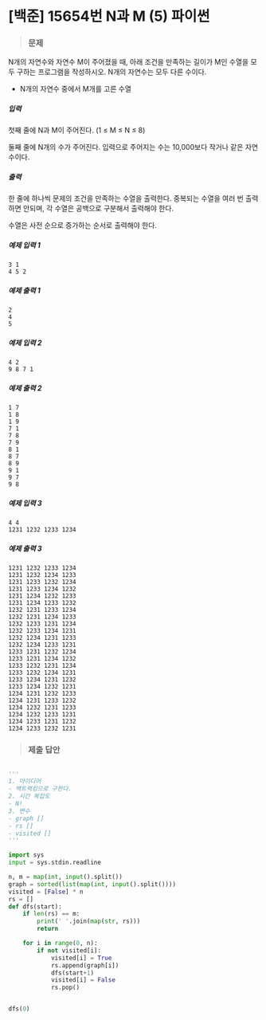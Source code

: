 # [백준] 15654번 N과 M (5) 파이썬

> ### 문제

N개의 자연수와 자연수 M이 주어졌을 때, 아래 조건을 만족하는 길이가 M인 수열을 모두 구하는 프로그램을 작성하시오. N개의 자연수는 모두 다른 수이다.

- N개의 자연수 중에서 M개를 고른 수열

##### 입력

첫째 줄에 N과 M이 주어진다. (1 ≤ M ≤ N ≤ 8)

둘째 줄에 N개의 수가 주어진다. 입력으로 주어지는 수는 10,000보다 작거나 같은 자연수이다.

##### 출력

한 줄에 하나씩 문제의 조건을 만족하는 수열을 출력한다. 중복되는 수열을 여러 번 출력하면 안되며, 각 수열은 공백으로 구분해서 출력해야 한다.

수열은 사전 순으로 증가하는 순서로 출력해야 한다.

##### 예제 입력 1

```
3 1
4 5 2
```

##### 예제 출력 1

```
2
4
5
```

##### 예제 입력 2

```
4 2
9 8 7 1
```

##### 예제 출력 2

```
1 7
1 8
1 9
7 1
7 8
7 9
8 1
8 7
8 9
9 1
9 7
9 8
```

##### 예제 입력 3

```
4 4
1231 1232 1233 1234
```

##### 예제 출력 3

```
1231 1232 1233 1234
1231 1232 1234 1233
1231 1233 1232 1234
1231 1233 1234 1232
1231 1234 1232 1233
1231 1234 1233 1232
1232 1231 1233 1234
1232 1231 1234 1233
1232 1233 1231 1234
1232 1233 1234 1231
1232 1234 1231 1233
1232 1234 1233 1231
1233 1231 1232 1234
1233 1231 1234 1232
1233 1232 1231 1234
1233 1232 1234 1231
1233 1234 1231 1232
1233 1234 1232 1231
1234 1231 1232 1233
1234 1231 1233 1232
1234 1232 1231 1233
1234 1232 1233 1231
1234 1233 1231 1232
1234 1233 1232 1231
```

> ### 제출 답안

```python

'''
1. 아이디어
- 백트랙킹으로 구한다.
2. 시간 복잡도
- N!
3. 변수
- graph []
- rs []
- visited []
'''

import sys
input = sys.stdin.readline

n, m = map(int, input().split())
graph = sorted(list(map(int, input().split())))
visited = [False] * n
rs = []
def dfs(start):
    if len(rs) == m:
        print(' '.join(map(str, rs)))
        return

    for i in range(0, n):
        if not visited[i]:
            visited[i] = True
            rs.append(graph[i])
            dfs(start+1)
            visited[i] = False
            rs.pop()


dfs(0)
```

